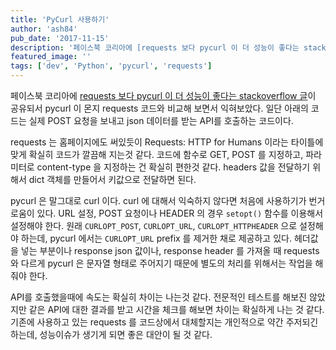 ```yaml
---
title: 'PyCurl 사용하기'
author: 'ash84'
pub_date: '2017-11-15'
description: '페이스북 코리아에 [requests 보다 pycurl 이 더 성능이 좋다는 stackoverflow 글](https://stackoverflow.com/questions/15461995/python-requests-vs-pycurl-performance)이 공유되서 pycurl 이 몬지 requests 코드와 비교해 보면서 익혀보았다. 일단 아래의 코드는 실제 POST 요청을 보내고 json 데이터를 받는 API를 호출하는 코드이다.'
featured_image: ''
tags: ['dev', 'Python', 'pycurl', 'requests']
---
```


페이스북 코리아에 [requests 보다 pycurl 이 더 성능이 좋다는 stackoverflow 글](https://stackoverflow.com/questions/15461995/python-requests-vs-pycurl-performance)이 공유되서 pycurl 이 몬지 requests 코드와 비교해 보면서 익혀보았다. 일단 아래의 코드는 실제 POST 요청을 보내고 json 데이터를 받는 API를 호출하는 코드이다. 

<script src="https://gist.github.com/AhnSeongHyun/0148e88f1b1d278178fdc374d3238ef5.js"></script>

requests 는 홈페이지에도 써있듯이 Requests: HTTP for Humans 이라는 타이틀에 맞게 확실히 코드가 깔끔해 지는것 같다. 코드에 함수로 GET, POST 를 지정하고, 파라미터로 content-type 을 지정하는 건 확실히 편한것 같다. headers 값을 전달하기 위해서 dict 객체를 만들어서 키값으로 전달하면 된다. 

<script src="https://gist.github.com/AhnSeongHyun/ace0ae00ac0d4f06da1208e06304d7ef.js"></script>

pycurl 은 말그대로 curl 이다. curl 에 대해서 익숙하지 않다면 처음에 사용하기가 번거로움이 있다. URL 설정, POST 요청이나 HEADER 의 경우 `setopt()` 함수를 이용해서 설정해야 한다. 원래 `CURLOPT_POST`, `CURLOPT_URL`, `CURLOPT_HTTPHEADER` 으로 설정해야 하는데, pycurl 에서는 `CURLOPT_URL` prefix 를 제거한 채로 제공하고 있다. 헤더값을 넣는 부분이나 response json 값이나, response header 를 가져올 때 requests 와 다르게 pycurl 은 문자열 형태로 주어지기 때문에 별도의 처리를 위해서는 작업을 해줘야 한다. 

API를 호출했을때에 속도는 확실히 차이는 나는것 같다. 전문적인 테스트를 해보진 않았지만 같은 API에 대한 결과를 받고 시간을 체크를 해보면 차이는 확실하게 나는 것 같다. 기존에 사용하고 있는 requests 를 코드상에서 대체할지는 개인적으로 약간 주저되긴 하는데, 성능이슈가 생기게 되면 좋은 대안이 될 것 같다. 


